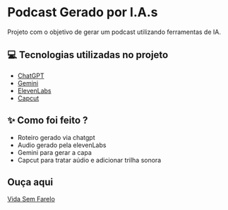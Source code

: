 # Podcast Gerado por I.A.s

Projeto com o objetivo de gerar um podcast utilizando ferramentas de IA.

## 💻 Tecnologias utilizadas no projeto

- [ChatGPT](https://chat.openai.com/) 
- [Gemini](https://gemini.google.com/app?hl=pt-BR)
- [ElevenLabs](https://beta.elevenlabs.io/)
- [Capcut](https://www.capcut.com/pt-br/)

## ✨ Como foi feito ?

- Roteiro gerado via chatgpt
- Audio gerado pela elevenLabs
- Gemini para gerar a capa
- Capcut para tratar aúdio e adicionar trilha sonora

## Ouça aqui

[Vida Sem Farelo](https://drive.google.com/file/d/1UbvuxtCf_V6ZFhOoIQELtmMKV4ee9L1u/view?usp=drive_link) 

